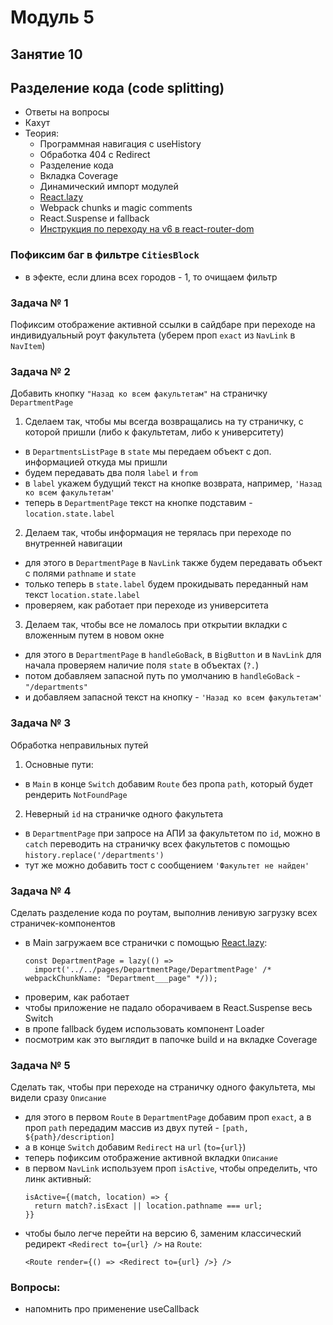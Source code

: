 # Модуль 5

## Занятие 10

## Разделение кода (code splitting)

- Ответы на вопросы
- Кахут
- Теория:
  - Программная навигация с useHistory
  - Обработка 404 c Redirect
  - Разделение кода
  - Вкладка Coverage
  - Динамический импорт модулей
  - [React.lazy](https://reactjs.org/docs/code-splitting.html#reactlazy)
  - Webpack chunks и magic comments
  - React.Suspense и fallback
  - [Инструкция по переходу на v6 в react-router-dom](https://reactrouter.com/docs/en/v6/upgrading/v5)

### Пофиксим баг в фильтре `CitiesBlock`

- в эфекте, если длина всех городов - 1, то очищаем фильтр

### Задача № 1

Пофиксим отображение активной ссылки в сайдбаре при переходе на индивидуальный
роут факультета (уберем проп `exact` из `NavLink` в `NavItem`)

### Задача № 2

Добавить кнопку `"Назад ко всем факультетам"` на страничку `DepartmentPage`

1. Сделаем так, чтобы мы всегда возвращались на ту страничку, с которой пришли
   (либо к факультетам, либо к университету)

- в `DepartmentsListPage` в `state` мы передаем объект с доп. информацией откуда
  мы пришли
- будем передавать два поля `label` и `from`
- в `label` укажем будущий текст на кнопке возврата, например,
  `'Назад ко всем факультетам'`
- теперь в `DepartmentPage` текст на кнопке подставим - `location.state.label`

2. Делаем так, чтобы информация не терялась при переходе по внутренней навигации

- для этого в `DepartmentPage` в `NavLink` также будем передавать объект с
  полями `pathname` и `state`
- только теперь в `state.label` будем прокидывать переданный нам текст
  `location.state.label`
- проверяем, как работает при переходе из университета

3. Делаем так, чтобы все не ломалось при открытии вкладки с вложенным путем в
   новом окне

- для этого в `DepartmentPage` в `handleGoBack`, в `BigButton` и в `NavLink` для
  начала проверяем наличие поля `state` в объектах (`?.`)
- потом добавляем запасной путь по умолчанию в `handleGoBack` - `"/departments"`
- и добавляем запасной текст на кнопку - `'Назад ко всем факультетам'`

### Задача № 3

Обработка неправильных путей

1. Основные пути:

- в `Main` в конце `Switch` добавим `Route` без пропа `path`, который будет
  рендерить `NotFoundPage`

2. Неверный `id` на страничке одного факультета

- в `DepartmentPage` при запросе на АПИ за факультетом по `id`, можно в `catch`
  переводить на страничку всех факультетов с помощью
  `history.replace('/departments')`
- тут же можно добавить тост с сообщением `'Факультет не найден'`

### Задача № 4

Сделать разделение кода по роутам, выполнив ленивую загрузку всех
страничек-компонентов

- в Main загружаем все странички с помощью
  [React.lazy](https://reactjs.org/docs/code-splitting.html#reactlazy):
  ```
  const DepartmentPage = lazy(() =>
    import('../../pages/DepartmentPage/DepartmentPage' /* webpackChunkName: "Department___page" */));
  ```
- проверим, как работает
- чтобы приложение не падало оборачиваем в React.Suspense весь Switch
- в пропе fallback будем использовать компонент Loader
- посмотрим как это выглядит в папочке build и на вкладке Coverage

### Задача № 5

Сделать так, чтобы при переходе на страничку одного факультета, мы видели сразу
`Описание`

- для этого в первом `Route` в `DepartmentPage` добавим проп `exact`, а в проп
  `path` передадим массив из двух путей - `[path, ${path}/description]`
- а в конце `Switch` добавим `Redirect` на `url` (`to={url}`)
- теперь пофиксим отображение активной вкладки `Описание`
- в первом `NavLink` используем проп `isActive`, чтобы определить, что линк
  активный:
  ```
  isActive={(match, location) => {
    return match?.isExact || location.pathname === url;
  }}
  ```
- чтобы было легче перейти на версию 6, заменим классический редирект
  `<Redirect to={url} />` на `Route`:
  ```
  <Route render={() => <Redirect to={url} />} />
  ```

### Вопросы:

- напомнить про применение useCallback
